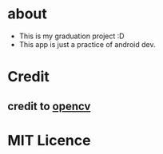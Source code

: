# about

- This is my graduation project :D
- This app is just a practice of android dev.

# Credit

## credit to  [opencv](https://opencv.org/)

# MIT Licence
